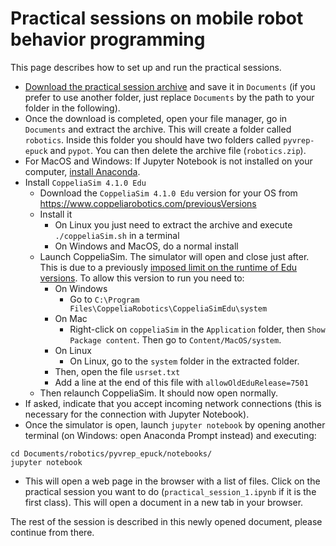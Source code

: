 # Practical sessions on mobile robot behavior programming

This page describes how to set up and run the practical sessions. 

- [Download the practical session archive](https://drive.google.com/file/d/1gPVdtHJ2wpDviZiHR7Yx4efSs1kaRg3A/view?usp=sharing) and save it in `Documents` (if you prefer to use another folder, just replace `Documents` by the path to your folder in the following).
- Once the download is completed, open your file manager, go in `Documents` and extract the archive. This will create a folder called `robotics`. Inside this folder you should have two folders called `pyvrep-epuck` and `pypot`. You can then delete the archive file (`robotics.zip`).
- For MacOS and Windows: If Jupyter Notebook is not installed on your computer, [install Anaconda](https://www.anaconda.com/).
- Install `CoppeliaSim 4.1.0 Edu`
    - Download the `CoppeliaSim 4.1.0 Edu` version for your OS from https://www.coppeliarobotics.com/previousVersions
    - Install it
        - On Linux you just need to extract the archive and execute `./coppeliaSim.sh` in a terminal
        - On Windows and MacOS, do a normal install
    - Launch CoppeliaSim. The simulator will open and close just after. This is due to a previously [imposed limit on the runtime of Edu versions](https://forum.coppeliarobotics.com/viewtopic.php?f=9&t=9334). To allow this version to run you need to:
        - On Windows
            - Go to `C:\Program Files\CoppeliaRobotics\CoppeliaSimEdu\system`
        - On Mac
            - Right-click on `coppeliaSim` in the `Application` folder, then `Show Package content`. Then go to `Content/MacOS/system`.
        - On Linux
            - On Linux, go to the `system` folder in the extracted folder.
        - Then, open the file `usrset.txt`
        - Add a line at the end of this file with `allowOldEduRelease=7501`
    - Then relaunch CoppeliaSim. It should now open normally.
- If asked, indicate that you accept incoming network connections (this is necessary for the connection with Jupyter Notebook). 
- Once the simulator is open, launch `jupyter notebook` by opening another terminal (on Windows: open Anaconda Prompt instead) and executing:
```
cd Documents/robotics/pyvrep_epuck/notebooks/
jupyter notebook
```
- This will open a web page in the browser with a list of files. Click on the practical session you want to do (`practical_session_1.ipynb` if it is the first class). This will open a document in a new tab in your browser.

The rest of the session is described in this newly opened document, please continue from there. 
